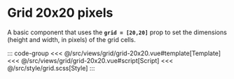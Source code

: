 <grid20x20/>

# Grid 20x20 pixels

A basic component that uses the <b>`grid = [20,20]`</b> prop to set the dimensions (height and width, in pixels) of the grid cells.

::: code-group
<<< @/src/views/grid/grid-20x20.vue#template[Template]
<<< @/src/views/grid/grid-20x20.vue#script[Script]
<<< @/src/style/grid.scss[Style]
:::